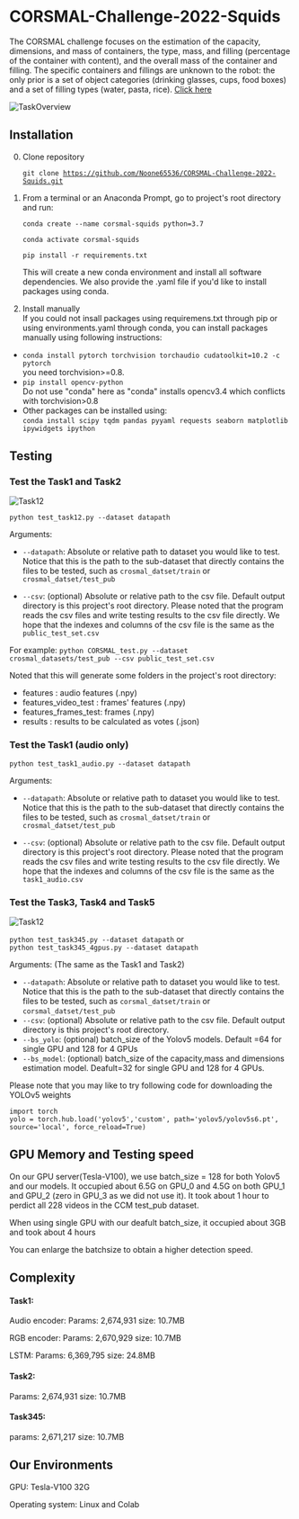# CORSMAL-Challenge-2022-Squids

The CORSMAL challenge focuses on the estimation of the capacity, dimensions, and mass of containers, the type, mass, and filling (percentage of the container with content), and the overall mass of the container and filling. The specific containers and fillings are unknown to the robot: the only prior is a set of object categories (drinking glasses, cups, food boxes) and a set of filling types (water, pasta, rice). [Click here](https://corsmal.eecs.qmul.ac.uk/challenge.html)

![TaskOverview](https://corsmal.eecs.qmul.ac.uk/images/challenge/diagram_tasks.png)

## Installation

0. Clone repository

    <code>git clone https://github.com/Noone65536/CORSMAL-Challenge-2022-Squids.git</code>

1. From a terminal or an Anaconda Prompt, go to project's root directory and run:

    <code>conda create --name corsmal-squids python=3.7</code> 

    <code>conda activate corsmal-squids</code>

    <code>pip install -r requirements.txt</code>

    This will create a new conda environment and install all software dependencies. We also provide the .yaml file if you'd like to install packages using conda.

2. Install manually  
If you could not insall packages using requiremens.txt through pip or using environments.yaml through conda,
you can install packages manually using following instructions:

  -  `conda install pytorch torchvision torchaudio cudatoolkit=10.2 -c pytorch`  
    you need torchvision>=0.8.  
  -  `pip install opencv-python`  
    Do not use "conda" here as "conda" installs opencv3.4 which conflicts with torchvision>0.8  
  -   Other packages can be installed using:  
    `conda install scipy tqdm pandas pyyaml requests seaborn matplotlib ipywidgets ipython`

## Testing 

### Test the Task1 and Task2

![Task12](./Images/Task12.png)

<code>python test_task12.py --dataset datapath</code>

Arguments:
- `--datapath`: Absolute or relative path to dataset you would like to test. Notice that this is the path to the sub-dataset that directly contains the files to be tested, such as `crosmal_datset/train` or `crosmal_datset/test_pub `

- `--csv`: (optional) Absolute or relative path to the csv file. Default output directory is this project's root directory. Please noted that the program reads the csv files and write testing results to the csv file directly. We hope that the indexes and columns of the csv file is the same as the  `public_test_set.csv`

For example: <code>python CORSMAL_test.py --dataset crosmal_datasets/test_pub --csv public_test_set.csv</code>

Noted that this will generate some folders in the project's root directory: 
- features : audio features (.npy)
- features_video_test : frames' features (.npy)
- features_frames_test: frames (.npy)
- results : results to be calculated as votes (.json)

### Test the Task1 (audio only)

<code>python test_task1_audio.py --dataset datapath</code>

Arguments:
- `--datapath`: Absolute or relative path to dataset you would like to test. Notice that this is the path to the sub-dataset that directly contains the files to be tested, such as `crosmal_datset/train` or `crosmal_datset/test_pub `

- `--csv`: (optional) Absolute or relative path to the csv file. Default output directory is this project's root directory. Please noted that the program reads the csv files and write testing results to the csv file directly. We hope that the indexes and columns of the csv file is the same as the  `task1_audio.csv`

### Test the Task3, Task4 and Task5

![Task12](./Images/Task345.png)



<code>python test_task345.py --dataset datapath</code> or  
<code>python test_task345_4gpus.py --dataset datapath</code>

Arguments: (The same as the Task1 and Task2)

- `--datapath`: Absolute or relative path to dataset you would like to test. Notice that this is the path to the sub-dataset that directly contains the files to be tested, such as `corsmal_datset/train` or `corsmal_datset/test_pub `
- `--csv`: (optional) Absolute or relative path to the csv file. Default output directory is this project's root directory.
- `--bs_yolo`: (optional) batch_size of the Yolov5 models. Default =64 for single GPU and 128 for 4 GPUs
- `--bs_model`: (optional) batch_size of the capacity,mass and dimensions estimation model. Deafult=32 for single GPU and 128 for 4 GPUs. 

Please note that you may like to try following code for downloading the YOLOv5 weights

```
import torch
yolo = torch.hub.load('yolov5','custom', path='yolov5/yolov5s6.pt', source='local', force_reload=True)
```
## GPU Memory and Testing speed
On our GPU server(Tesla-V100), we use batch_size = 128 for both Yolov5 and our models. It occupied about 6.5G on GPU_0 and 4.5G on both GPU_1 and GPU_2 (zero in GPU_3 as we did not use it). It took about 1 hour to perdict all 228 videos in the CCM test_pub dataset. 

When using single GPU with our deafult batch_size, it occupied about 3GB and took about 4 hours

You can enlarge the batchsize to obtain a higher detection speed.

## Complexity

#### Task1: 

Audio encoder: Params: 2,674,931 size: 10.7MB

RGB encoder: Params: 2,670,929 size: 10.7MB

LSTM: Params: 6,369,795 size: 24.8MB 

#### Task2: 

Params: 2,674,931 size: 10.7MB

#### Task345: 

params: 2,671,217 size: 10.7MB

## Our Environments

GPU: Tesla-V100 32G

Operating system: Linux and Colab

